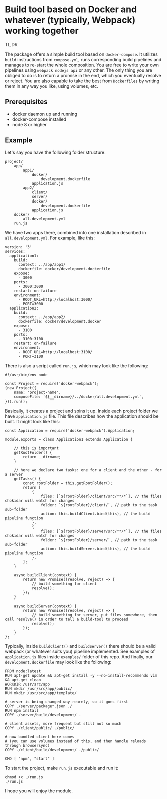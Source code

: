 # Build tool based on Docker and whatever (typically, Webpack) working together

TL,DR

The package offers a simple build tool based on `docker-compose`. It utilizes `build` instructions from `compose.yml`, runs corresponding build pipelines and manages to re-start the whole composition. You are free to write your own pipelines using `webpack nodejs api` or any other. The only thing you are obliged to do is to return a promise in the end, which you eventually resolve or reject. You are also capable to take the best from `Dockerfiles` by writing them in any way you like, using volumes, etc.

## Prerequisites

* docker daemon up and running
* docker-compose installed
* node 8 or higher

## Example

Let's say you have the following folder structure:

~~~~
project/
    app/
        app1/
            docker/
                development.dockerfile
            application.js
        app2/
            client/
            server/
            docker/
                development.dockerfile
            application.js
    docker/
        all.development.yml
    run.js  
~~~~

We have two apps there, combined into one installation described in `all.development.yml`. For example, like this: 

~~~~
version: '3'
services:
  application1:
    build:
      context: ../app/app1/
      dockerfile: docker/development.dockerfile
    expose:
      - 3000
    ports:
      - 3000:3000
    restart: on-failure
    environment:
      - ROOT_URL=http://localhost:3000/
      - PORT=3000
  application2:
    build:
      context: ../app/app2/
      dockerfile: docker/development.docker
    expose:
      - 3100
    ports:
      - 3100:3100
    restart: on-failure
    environment:
      - ROOT_URL=http://localhost:3100/
      - PORT=3100
~~~~

There is also a script called `run.js`, which may look like the following:

~~~~
#!/usr/bin/env node

const Project = require('docker-webpack');
(new Project({
    name: 'project-name',
    composeFile: `${__dirname}/../docker/all.development.yml`,
})).run();
~~~~

Basically, it creates a project and spins it up.
Inside each project folder we have `application.js` file. This file describes how the application should be built. It might look like this:

~~~~
const Application = require('docker-webpack').Application;

module.exports = class Application1 extends Application {

    // this is important
    getRootFolder() {
        return __dirname;
    }

    // here we declare two tasks: one for a client and the other - for a server
    getTasks() {
        const rootFolder = this.getRootFolder();
        return [
            {
                files: [`${rootFolder}/client/src/**/*`], // the files chokidar will watch for changes
                folder: `${rootFolder}/client/`, // path to the task sub-folder
                action: this.buildClient.bind(this), // the build pipeline function
            },
            {
                files: [`${rootFolder}/server/src/**/*`], // the files chokidar will watch for changes
                folder: `${rootFolder}/server/`, // path to the task sub-folder
                action: this.buildServer.bind(this), // the build pipeline function
            },
        ];
    }

    async buildClient(context) {
        return new Promise((resolve, reject) => {
            // build something for client
            resolve();
        });
    }

    async buildServer(context) {
        return new Promise((resolve, reject) => {
            // build something for server, put files somewhere, then call resolve() in order to tell a build-tool to proceed
            resolve();
        });
    }
};
~~~~

Typically, inside `buildClient()` and `buildServer()` there should be a valid webpack (or whatever suits you) pipeline implemented. See examples of `application.js` files inside `examples/` folder of this repo.
And finally, our `development.dockerfile` may look like the following:

~~~~
FROM node:latest
RUN apt-get update && apt-get install -y --no-install-recommends vim && apt-get clean
WORKDIR /usr/src/app
RUN mkdir /usr/src/app/public/
RUN mkdir /usr/src/app/template/

# server is being changed way rearely, so it goes first
COPY ./server/package*.json ./
RUN npm install
COPY ./server/build/development/ .

# client assets, more frequent but still not so much
COPY ./client/public/ ./public/

# now bundled client here comes
# (you can use volumes instead of this, and then handle reloads through browsersync)
COPY ./client/build/development/ ./public/

CMD [ "npm", "start" ]
~~~~

To start the project, make `run.js` executable and run it:
~~~~
chmod +x ./run.js
./run.js
~~~~

I hope you will enjoy the module.
